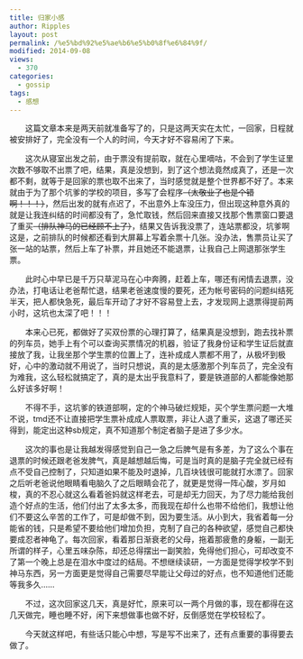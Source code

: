 ```yaml
---
title: 归家小感
author: Ripples
layout: post
permalink: /%e5%bd%92%e5%ae%b6%e5%b0%8f%e6%84%9f/
modified: 2014-09-08
views:
  - 370
categories:
  - gossip
tags:
  - 感想
---
```

<p style="text-indent: 2em;">
  这篇文章本来是两天前就准备写了的，只是这两天实在太忙，一回家，日程就被安排好了，完全没有一个人的时间，今天才好不容易闲了下来。
</p>

<p style="text-indent: 2em;">
  这次从寝室出发之前，由于票没有提前取，就在心里嘀咕，不会到了学生证里次数不够取不出票了吧，结果，真是没想到，到了这个想法竟然成真了，还是一次都不剩，就等于是回家的票也取不出来了，当时感觉就是整个世界都不好了。本来就由于为了那个坑爹的学校的项目，多写了会程序<span style="text-decoration: line-through;">（太敬业了也是个错啊！！！）</span>，然后出发的就有点迟了，不出意外上车没压力，但出现这种意外真的就是让我连纠结的时间都没有了，急忙取钱，然后回来直接又找那个售票窗口要退了重买<span style="text-decoration: line-through;">（排队神马的已经顾不上了）</span>，结果又告诉我没票了，连站票都没，坑爹啊这是，之前排队的时候都还看到大屏幕上写着余票十几张。没办法，售票员让买了张一站的站票，然后上车了补票，并且她还不能退票，让我自己上网退那张学生票。
</p>

<!--more-->

<p style="text-indent: 2em;">
  此时心中早已是千万只草泥马在心中奔腾，赶着上车，哪还有闲情去退票，没办法，打电话让老爸帮忙退，结果老爸速度慢的要死，还为帐号密码的问题纠结死半天，把人都快急死，最后车开动了才好不容易登上去，才发现网上退票得提前两小时，这坑也太深了吧！！！
</p>

<p style="text-indent: 2em;">
  本来心已死，都做好了买双份票的心理打算了，结果真是没想到，跑去找补票的列车员，她手上有个可以查询买票情况的机器，验证了我身份证和学生证后就直接放了我，让我坐那个学生票的位置上了，连补成成人票都不用了，从极坏到极好，心中的激动就不用说了，当时只想说，真的是太感激那个列车员了，完全没有为难我，这么轻松就搞定了，真的是太出乎我意料了，要是铁道部的人都能像她那么好该多好啊！
</p>

<p style="text-indent: 2em;">
  不得不手，这坑爹的铁道部啊，定的个神马破烂规矩，买个学生票问题一大堆不说，tmd还不让直接把学生票补成成人票取票，非让人退了重买，这退了哪还买得到，能定出这种sb规定，真不知道那个制定者脑子是进了多少水。
</p>

<p style="text-indent: 2em;">
  这次的事也是让我越发得感觉到自己一急之后脾气是有多差，为了这么个事在退票的时候还跟老爸发脾气，真是越想越后悔，可是当时真的是脑子完全就已经有点不受自己控制了，只知道如果不能及时退掉，几百块钱很可能就打水漂了。回家之后听老爸说他眼睛看电脑久了之后眼睛会花了，就更是觉得一阵心酸，岁月如梭，真的不忍心就这么看着爸妈就这样老去，可是却无力回天，为了尽力能给我创造个好点的生活，他们付出了太多太多，而我现在却什么也带不给他们，我想让他们不要这么辛苦的工作了，可是却做不到，因为要生活。从小到大，我省着每一分能省的钱，只是希望不要给他们增加负担，克制了自己的各种欲望，感觉自己都快要成忍者神龟了。每次回家，看着那日渐衰老的父母，拖着那疲惫的身躯，一副无所谓的样子，心里五味杂陈，却还总得摆出一副笑脸，免得他们担心，可却改变不了第一个晚上总是在泪水中度过的结局。不想继续读研，一方面是觉得学校学不到神马东西，另一方面更是觉得自己需要尽早能让父母过的好点，也不知道他们还能等我多久……
</p>

<p style="text-indent: 2em;">
  不过，这次回家这几天，真是好忙，原来可以一两个月做的事，现在都得在这几天做完，睡也睡不好，闲下来想做事也做不好，反倒感觉在学校轻松了。
</p>

<p style="text-indent: 2em;">
  今天就这样吧，有些话只能心中想，写是写不出来了，还有点重要的事得要去做了。
</p>
